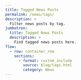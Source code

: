 ```yaml
---
title: Tagged News Posts
permalink: /news/tags/
description: >
  Filter news posts by tag.
jumbotron:
  title: Tagged News Posts
  description: >
    Find tagged news posts here.
flow:
  - row: container_row
    sections:
      - format: custom_include
        source: blog/tags.html
        category: News
---
```


